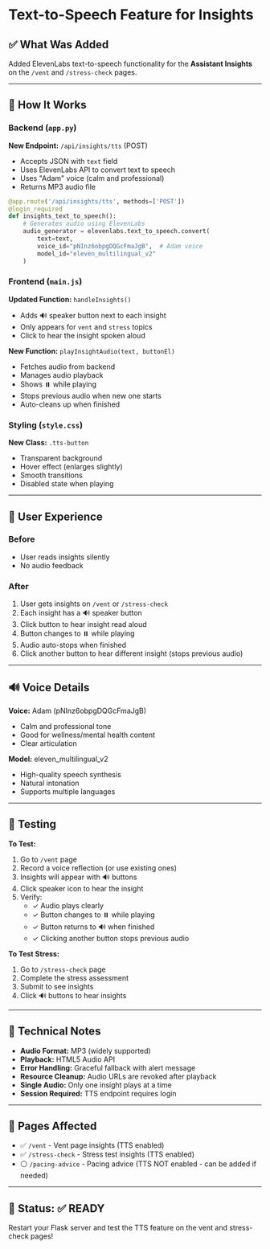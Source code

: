 # Text-to-Speech Feature for Insights

## ✅ What Was Added

Added ElevenLabs text-to-speech functionality for the **Assistant Insights** on the `/vent` and `/stress-check` pages.

---

## 🎯 How It Works

### Backend (`app.py`)
**New Endpoint:** `/api/insights/tts` (POST)
- Accepts JSON with `text` field
- Uses ElevenLabs API to convert text to speech
- Uses "Adam" voice (calm and professional)
- Returns MP3 audio file

```python
@app.route('/api/insights/tts', methods=['POST'])
@login_required
def insights_text_to_speech():
    # Generates audio using ElevenLabs
    audio_generator = elevenlabs.text_to_speech.convert(
        text=text,
        voice_id="pNInz6obpgDQGcFmaJgB",  # Adam voice
        model_id="eleven_multilingual_v2"
    )
```

### Frontend (`main.js`)
**Updated Function:** `handleInsights()`
- Adds 🔊 speaker button next to each insight
- Only appears for `vent` and `stress` topics
- Click to hear the insight spoken aloud

**New Function:** `playInsightAudio(text, buttonEl)`
- Fetches audio from backend
- Manages audio playback
- Shows ⏸️ while playing
- Stops previous audio when new one starts
- Auto-cleans up when finished

### Styling (`style.css`)
**New Class:** `.tts-button`
- Transparent background
- Hover effect (enlarges slightly)
- Smooth transitions
- Disabled state when playing

---

## 🎨 User Experience

### Before
- User reads insights silently
- No audio feedback

### After
1. User gets insights on `/vent` or `/stress-check`
2. Each insight has a 🔊 speaker button
3. Click button to hear insight read aloud
4. Button changes to ⏸️ while playing
5. Audio auto-stops when finished
6. Click another button to hear different insight (stops previous audio)

---

## 🔊 Voice Details

**Voice:** Adam (pNInz6obpgDQGcFmaJgB)
- Calm and professional tone
- Good for wellness/mental health content
- Clear articulation

**Model:** eleven_multilingual_v2
- High-quality speech synthesis
- Natural intonation
- Supports multiple languages

---

## 🧪 Testing

**To Test:**
1. Go to `/vent` page
2. Record a voice reflection (or use existing ones)
3. Insights will appear with 🔊 buttons
4. Click speaker icon to hear the insight
5. Verify:
   - ✓ Audio plays clearly
   - ✓ Button changes to ⏸️ while playing
   - ✓ Button returns to 🔊 when finished
   - ✓ Clicking another button stops previous audio

**To Test Stress:**
1. Go to `/stress-check` page
2. Complete the stress assessment
3. Submit to see insights
4. Click 🔊 buttons to hear insights

---

## 📝 Technical Notes

- **Audio Format:** MP3 (widely supported)
- **Playback:** HTML5 Audio API
- **Error Handling:** Graceful fallback with alert message
- **Resource Cleanup:** Audio URLs are revoked after playback
- **Single Audio:** Only one insight plays at a time
- **Session Required:** TTS endpoint requires login

---

## 🎯 Pages Affected

- ✅ `/vent` - Vent page insights (TTS enabled)
- ✅ `/stress-check` - Stress test insights (TTS enabled)
- ⚪ `/pacing-advice` - Pacing advice (TTS NOT enabled - can be added if needed)

---

## 🚀 Status: ✅ READY

Restart your Flask server and test the TTS feature on the vent and stress-check pages!
